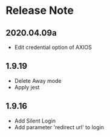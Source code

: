 # Release Note

## 2020.04.09a
- Edit credential option of AXIOS

## 1.9.19
- Delete Away mode
- Apply jest

## 1.9.16
- Add Silent Login
- Add parameter 'redirect url' to login